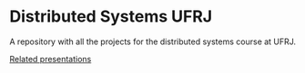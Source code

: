 # Distributed Systems UFRJ

A repository with all the projects for the distributed systems course at UFRJ.

[Related presentations](https://speakerdeck.com/pboueke/trabalhos-praticos-sistemas-distribuidos)
